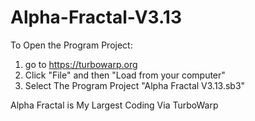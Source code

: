# Alpha-Fractal-V3.13

To Open the Program Project:
1. go to https://turbowarp.org
2. Click "File" and then "Load from your computer"
3. Select The Program Project "Alpha Fractal V3.13.sb3"

Alpha Fractal is My Largest Coding Via TurboWarp
